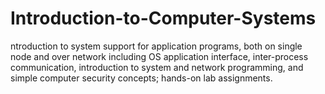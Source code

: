 # Introduction-to-Computer-Systems
ntroduction to system support for application programs, both on single node and over network including OS application interface, inter-process communication, introduction to system and network programming, and simple computer security concepts; hands-on lab assignments.
